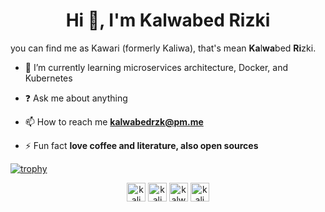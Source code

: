 <h1 align="center">Hi 👋, I'm Kalwabed Rizki</h1>

you can find me as Kawari (formerly Kaliwa), that's mean **Ka**l**wa**bed **Ri**zki.

- 🌱 I’m currently learning microservices architecture, Docker, and Kubernetes

- :question: Ask me about anything

- 📫 How to reach me **kalwabedrzk@pm.me**

- ⚡ Fun fact **love coffee and literature, also open sources**

[![trophy](https://github-profile-trophy.vercel.app/?username=kalwabed)](https://github.com/ryo-ma/github-profile-trophy)

<p align="center">
<a href="https://dev.to/kalwabed" target="blank"><img align="center" src="https://cdn.jsdelivr.net/npm/simple-icons@3.0.1/icons/dev-dot-to.svg" alt="kaliwa" height="30" width="30" /></a>
<a href="https://linkedin.com/in/kalwabed" target="blank"><img align="center" src="https://cdn.jsdelivr.net/npm/simple-icons@3.0.1/icons/linkedin.svg" alt="kaliwa" height="30" width="30" /></a>
<a href="https://fb.com/kalwabed.kr" target="blank"><img align="center" src="https://cdn.jsdelivr.net/npm/simple-icons@3.0.1/icons/facebook.svg" alt="kalwabed.kr" height="30" width="30" /></a>
<a href="https://instagram.com/kalwabed" target="blank"><img align="center" src="https://cdn.jsdelivr.net/npm/simple-icons@3.0.1/icons/instagram.svg" alt="kaliwa__" height="30" width="30" /></a>
</p>

